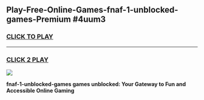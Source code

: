 
## Play-Free-Online-Games-fnaf-1-unblocked-games-Premium #4uum3
<h3>
<a href="https://premium.freeplayer.one?title=fnaf-1-unblocked-games&ref=8M">CLICK TO PLAY</a></h3>
<hr>

<h3>
<a href="https://premium.freeplayer.one?title=fnaf-1-unblocked-games&ref=8M">CLICK 2 PLAY</a>
  
</h3>

<a href="https://premium.freeplayer.one?title=fnaf-1-unblocked-games&ref=8M"><img src="https://clearcache.store/games.png"></a>


**fnaf-1-unblocked-games games unblocked: Your Gateway to Fun and Accessible Online Gaming**
